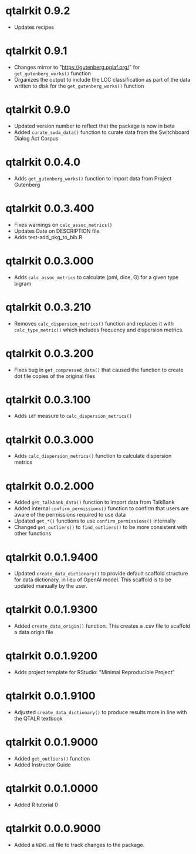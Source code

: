 # qtalrkit 0.9.2

* Updates recipes

# qtalrkit 0.9.1

* Changes mirror to "https://gutenberg.pglaf.org/" for `get_gutenberg_works()` function
* Organizes the output to include the LCC classification as part of the data written to disk for the `get_gutenberg_works()` function

# qtalrkit 0.9.0

* Updated version number to reflect that the package is now in beta
* Added `curate_swda_data()` function to curate data from the Switchboard Dialog Act Corpus

# qtalrkit 0.0.4.0

* Adds `get_gutenberg_works()` function to import data from Project Gutenberg

# qtalrkit 0.0.3.400

* Fixes warnings on `calc_assoc_metrics()`
* Updates Date on DESCRIPTION file
* Adds test-add_pkg_to_bib.R

# qtalrkit 0.0.3.000

* Adds `calc_assoc_metrics` to calculate (pmi, dice, G) for a given type bigram

# qtalrkit 0.0.3.210

* Removes `calc_dispersion_metrics()` function and replaces it with `calc_type_metric()` which includes frequency and dispersion metrics.

# qtalrkit 0.0.3.200

* Fixes bug in `get_compressed_data()` that caused the function to create dot file copies of the original files

# qtalrkit 0.0.3.100

* Adds `idf` measure to `calc_dispersion_metrics()`

# qtalrkit 0.0.3.000

* Adds `calc_dispersion_metrics()` function to calculate dispersion metrics

# qtalrkit 0.0.2.000

* Added `get_talkbank_data()` function to import data from TalkBank
* Added internal `confirm_permissions()` function to confirm that users are aware of the permissions required to use data
* Updated `get_*()` functions to use `confirm_permissions()` internally
* Changed `get_outliers()` to `find_outliers()` to be more consistent with other functions

# qtalrkit 0.0.1.9400

* Updated `create_data_dictionary()` to provide default scaffold structure for data dictionary, in lieu of OpenAI model. This scaffold is to be updated manually by the user.

# qtalrkit 0.0.1.9300

* Added `create_data_origin()` function. This creates a .csv file to scaffold a data origin file

# qtalrkit 0.0.1.9200

* Adds project template for RStudio: "Minimal Reproducible Project"

# qtalrkit 0.0.1.9100

* Adjusted `create_data_dictionary()` to produce results more in line with the QTALR textbook

# qtalrkit 0.0.1.9000

* Added `get_outliers()` function
* Added Instructor Guide

# qtalrkit 0.0.1.0000

* Added R tutorial 0

# qtalrkit 0.0.0.9000

* Added a `NEWS.md` file to track changes to the package.
